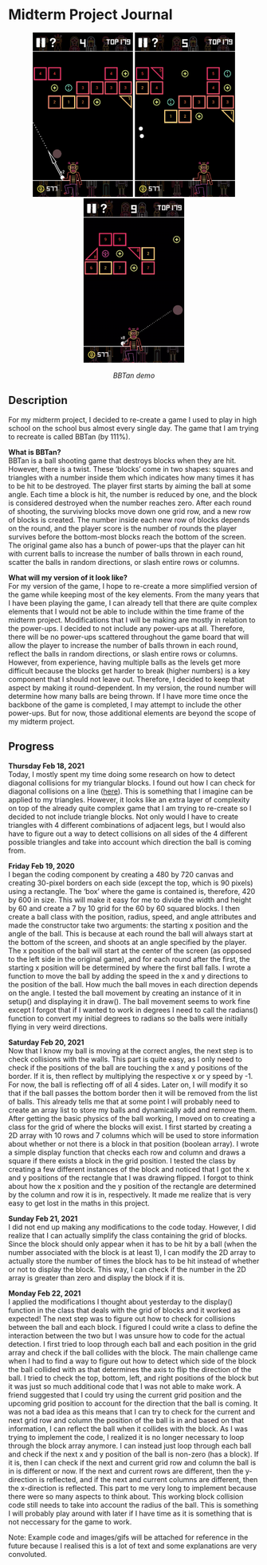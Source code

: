 # Midterm Project Journal

<p align="center">
  <img src="images/bbtan1.jpg" height="330">
  <img src="images/bbtan2.jpg" height="330">
  <img src="images/bbtan.gif" height="330">
</p>

<p align="center">
<i> BBTan demo </i>
</p>

## Description
For my midterm project, I decided to re-create a game I used to play in high school on the school bus almost every single day. The game that I am trying to recreate is called BBTan (by 111%). 

**What is BBTan?** \
BBTan is a ball shooting game that destroys blocks when they are hit. However, there is a twist. These ‘blocks’ come in two shapes: squares and triangles with a number inside them which indicates how many times it has to be hit to be destroyed. The player first starts by aiming the ball at some angle. Each time a block is hit, the number is reduced by one, and the block is considered destroyed when the number reaches zero. After each round of shooting, the surviving blocks move down one grid row, and a new row of blocks is created. The number inside each new row of blocks depends on the round, and the player score is the number of rounds the player survives before the bottom-most blocks reach the bottom of the screen. The original game also has a bunch of power-ups that the player can hit with current balls to increase the number of balls thrown in each round, scatter the balls in random directions, or slash entire rows or columns.

**What will my version of it look like?** \
For my version of the game, I hope to re-create a more simplified version of the game while keeping most of the key elements. From the many years that I have been playing the game, I can already tell that there are quite complex elements that I would not be able to include within the time frame of the midterm project. Modifications that I will be making are mostly in relation to the power-ups. I decided to not include any power-ups at all. Therefore, there will be no power-ups scattered throughout the game board that will allow the player to increase the number of balls thrown in each round, reflect the balls in random directions, or slash entire rows or columns. However, from experience, having multiple balls as the levels get more difficult because the blocks get harder to break (higher numbers) is a key component that I should not leave out. Therefore, I decided to keep that aspect by making it round-dependent. In my version, the round number will determine how many balls are being thrown. If I have more time once the backbone of the game is completed, I may attempt to include the other power-ups. But for now, those additional elements are beyond the scope of my midterm project.

## Progress
**Thursday Feb 18, 2021** \
Today, I mostly spent my time doing some research on how to detect diagonal collisions for my triangular blocks. I found out how I can check for diagonal collisions on a line ([here](http://www.jeffreythompson.org/collision-detection/line-circle.php)). This is something that I imagine can be applied to my triangles. However, it looks like an extra layer of complexity on top of the already quite complex game that I am trying to re-create so I decided to not include triangle blocks. Not only would I have to create triangles with 4 different combinations of adjacent legs, but I would also have to figure out a way to detect collisions on all sides of the 4 different possible triangles and take into account which direction the ball is coming from.

**Friday Feb 19, 2020** \
I began the coding component by creating a 480 by 720 canvas and creating 30-pixel borders on each side (except the top, which is 90 pixels) using a rectangle. The ‘box’ where the game is contained is, therefore, 420 by 600 in size. This will make it easy for me to divide the width and height by 60 and create a 7 by 10 grid for the 60 by 60 squared blocks. I then create a ball class with the position, radius, speed, and angle attributes and made the constructor take two arguments: the starting x position and the angle of the ball. This is because at each round the ball will always start at the bottom of the screen, and shoots at an angle specified by the player. The x position of the ball will start at the center of the screen (as opposed to the left side in the original game), and for each round after the first, the starting x position will be determined by where the first ball falls. I wrote a function to move the ball by adding the speed in the x and y directions to the position of the ball. How much the ball moves in each direction depends on the angle. I tested the ball movement by creating an instance of it in setup() and displaying it in draw(). The ball movement seems to work fine except I forgot that if I wanted to work in degrees I need to call the radians() function to convert my initial degrees to radians so the balls were initially flying in very weird directions.

**Saturday Feb 20, 2021** \
Now that I know my ball is moving at the correct angles, the next step is to check collisions with the walls. This part is quite easy, as I only need to check if the positions of the ball are touching the x and y positions of the border. If it is, then reflect by multiplying the respective x or y speed by -1. For now, the ball is reflecting off of all 4 sides. Later on, I will modify it so that if the ball passes the bottom border then it will be removed from the list of balls. This already tells me that at some point I will probably need to create an array list to store my balls and dynamically add and remove them. After getting the basic physics of the ball working, I moved on to creating a class for the grid of where the blocks will exist. I first started by creating a 2D array with 10 rows and 7 columns which will be used to store information about whether or not there is a block in that position (boolean array). I wrote a simple display function that checks each row and column and draws a square if there exists a block in the grid position. I tested the class by creating a few different instances of the block and noticed that I got the x and y positions of the rectangle that I was drawing flipped. I forgot to think about how the x position and the y position of the rectangle are determined by the column and row it is in, respectively. It made me realize that is very easy to get lost in the maths in this project.

**Sunday Feb 21, 2021** \
I did not end up making any modifications to the code today. However, I did realize that I can actually simplify the class containing the grid of blocks. Since the block should only appear when it has to be hit by a ball (when the number associated with the block is at least 1), I can modify the 2D array to actually store the number of times the block has to be hit instead of whether or not to display the block. This way, I can check if the number in the 2D array is greater than zero and display the block if it is.

**Monday Feb 22, 2021** \
I applied the modifications I thought about yesterday to the display() function in the class that deals with the grid of blocks and it worked as expected! The next step was to figure out how to check for collisions between the ball and each block. I figured I could write a class to define the interaction between the two but I was unsure how to code for the actual detection. I first tried to loop through each ball and each position in the grid array and check if the ball collides with the block. The main challenge came when I had to find a way to figure out how to detect which side of the block the ball collided with as that determines the axis to flip the direction of the ball. I tried to check the top, bottom, left, and right positions of the block but it was just so much additional code that I was not able to make work. A friend suggested that I could try using the current grid position and the upcoming grid position to account for the direction that the ball is coming. It was not a bad idea as this means that I can try to check for the current and next grid row and column the position of the ball is in and based on that information, I can reflect the ball when it collides with the block. As I was trying to implement the code, I realized it is no longer necessary to loop through the block array anymore. I can instead just loop through each ball and check if the next x and y position of the ball is non-zero (has a block). If it is, then I can check if the next and current grid row and column the ball is in is different or now. If the next and current rows are different, then the y-direction is reflected, and if the next and current columns are different, then the x-direction is reflected. This part to me very long to implement because there were so many aspects to think about. This working block collision code still needs to take into account the radius of the ball. This is something I will probably play around with later if I have time as it is something that is not neccessary for the game to work.

Note: Example code and images/gifs will be attached for reference in the future because I realised this is a lot of text and some explanations are very convoluted.

